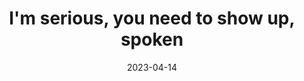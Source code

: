 ---
title: "I'm serious, you need to show up, spoken"
date: 2023-04-14
spoken: /assets/content/spoken/im-serious-you-need-to-show-up.m4a
related: "shits gone bad, spoken"
type: spoken
---